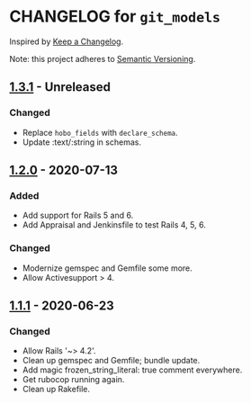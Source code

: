 # CHANGELOG for `git_models`

Inspired by [Keep a Changelog](https://keepachangelog.com/en/1.0.0/).

Note: this project adheres to [Semantic Versioning](https://semver.org/spec/v2.0.0.html).

## [1.3.1] - Unreleased
### Changed
- Replace `hobo_fields` with `declare_schema`.
- Update :text/:string in schemas.

## [1.2.0] - 2020-07-13
### Added
- Add support for Rails 5 and 6.
- Add Appraisal and Jenkinsfile to test Rails 4, 5, 6.

### Changed
- Modernize gemspec and Gemfile some more.
- Allow Activesupport > 4.

## [1.1.1] - 2020-06-23
### Changed
- Allow Rails '~> 4.2'.
- Clean up gemspec and Gemfile; bundle update.
- Add magic frozen_string_literal: true comment everywhere.
- Get rubocop running again.
- Clean up Rakefile.

[1.3.1]: https://github.com/Invoca/git_models/compare/v1.2.0...v1.3.1
[1.2.0]: https://github.com/Invoca/git_models/compare/v1.1.1...v1.2.0
[1.1.1]: https://github.com/Invoca/git_models/compare/v1.1.0...v1.1.1
